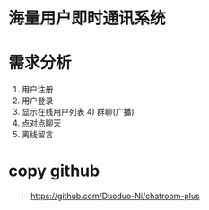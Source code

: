 # 海量用户即时通讯系统

# 需求分析

1. 用户注册
2. 用户登录
3. 显示在线用户列表 4) 群聊(广播)
4. 点对点聊天
5. 离线留言

# copy github
>  https://github.com/Duoduo-Ni/chatroom-plus
